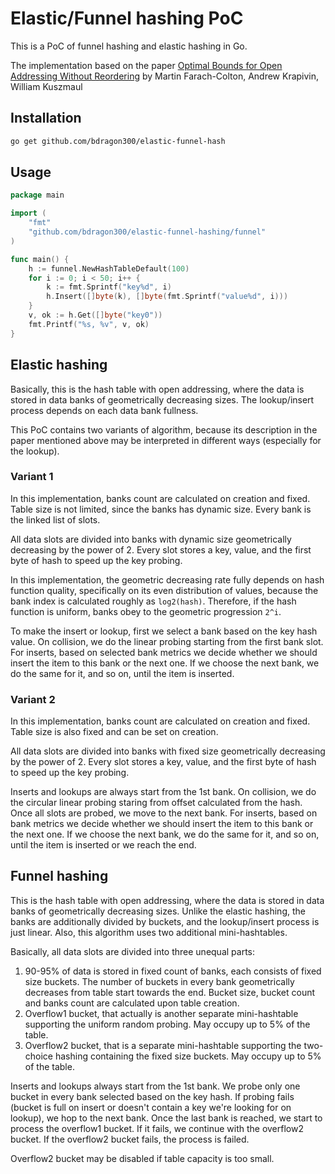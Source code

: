 # Elastic/Funnel hashing PoC

This is a PoC of funnel hashing and elastic hashing in Go.

The implementation based on the paper [Optimal Bounds for Open Addressing Without Reordering](https://arxiv.org/abs/2501.02305) by Martin Farach-Colton, Andrew Krapivin, William Kuszmaul

## Installation

```bash
go get github.com/bdragon300/elastic-funnel-hash
```

## Usage

```go
package main

import (
    "fmt"
    "github.com/bdragon300/elastic-funnel-hashing/funnel"
)

func main() {
	h := funnel.NewHashTableDefault(100)
	for i := 0; i < 50; i++ {
		k := fmt.Sprintf("key%d", i)
		h.Insert([]byte(k), []byte(fmt.Sprintf("value%d", i)))
	}
	v, ok := h.Get([]byte("key0"))
	fmt.Printf("%s, %v", v, ok)
}
```

## Elastic hashing

Basically, this is the hash table with open addressing, where the data is stored in data banks of geometrically
decreasing sizes. The lookup/insert process depends on each data bank fullness.

This PoC contains two variants of algorithm, because its description in the paper mentioned above may be interpreted 
in different ways (especially for the lookup).

### Variant 1

In this implementation, banks count are calculated on creation and fixed. Table size is not limited, since the banks 
has dynamic size. Every bank is the linked list of slots.

All data slots are divided into banks with dynamic size geometrically decreasing by the power of 2. 
Every slot stores a key, value, and the first byte of hash to speed up the key probing.

In this implementation, the geometric decreasing rate fully depends on hash function quality, specifically on 
its even distribution of values, because the bank index is calculated roughly as `log2(hash)`.
Therefore, if the hash function is uniform, banks obey to the geometric progression `2^i`.

To make the insert or lookup, first we select a bank based on the key hash value.
On collision, we do the linear probing starting from the first bank slot.
For inserts, based on selected bank metrics we decide whether we should insert the item to this bank
or the next one. If we choose the next bank, we do the same for it, and so on, until the item is inserted.

### Variant 2

In this implementation, banks count are calculated on creation and fixed.
Table size is also fixed and can be set on creation.

All data slots are divided into banks with fixed size geometrically decreasing by the power of 2. Every slot stores
a key, value, and the first byte of hash to speed up the key probing.

Inserts and lookups are always start from the 1st bank. On collision, we do the circular linear probing staring
from offset calculated from the hash. Once all slots are probed, we move to the next bank.
For inserts, based on bank metrics we decide whether we should insert the item to this bank
or the next one. If we choose the next bank, we do the same for it, and so on, until the item is inserted or we
reach the end.

## Funnel hashing

This is the hash table with open addressing, where the data is stored in data banks of geometrically
decreasing sizes. Unlike the elastic hashing, the banks are additionally divided by buckets, and the lookup/insert 
process is just linear. Also, this algorithm uses two additional mini-hashtables.

Basically, all data slots are divided into three unequal parts:

1. 90-95% of data is stored in fixed count of banks, each consists of fixed size buckets. The number of buckets
   in every bank geometrically decreases from table start towards the end. Bucket size, bucket
   count and banks count are calculated upon table creation.
2. Overflow1 bucket, that actually is another separate mini-hashtable supporting the uniform random probing.
   May occupy up to 5% of the table.
3. Overflow2 bucket, that is a separate mini-hashtable supporting the two-choice hashing containing the fixed size buckets.
   May occupy up to 5% of the table.

Inserts and lookups always start from the 1st bank. We probe only one bucket in every bank selected based on the key hash.
If probing fails (bucket is full on insert or doesn't contain a key we're looking for on lookup), we hop to the next bank.
Once the last bank is reached, we start to process the overflow1 bucket. If it fails, we continue with the
overflow2 bucket. If the overflow2 bucket fails, the process is failed.

Overflow2 bucket may be disabled if table capacity is too small.

